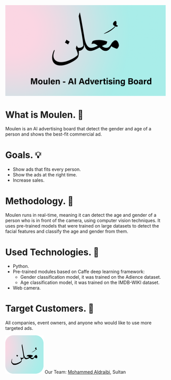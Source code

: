 ![Moulen](/design/cover-page.png?raw=true)

# What is Moulen. 🤔
Moulen is an AI advertising board that detect the gender and age of a person and shows the best-fit commercial ad.


# Goals. 💡
- Show ads that fits every person.
- Show the ads at the right time.
- Increase sales.


# Methodology. 📝
Moulen runs in real-time, meaning it can detect the age and gender of a person who is in front of the camera, using computer vision techniques.
It uses pre-trained models that were trained on large datasets to detect the facial features and classify the age and gender from them.


# Used Technologies. 🤖
- Python.
- Pre-trained modules based on Caffe deep learning framework:
  - Gender classification model, it was trained on the Adience dataset.
  - Age classification model, it was trained on the IMDB-WIKI dataset.
- Web camera.


# Target Customers. 🎯
All companies, event owners, and anyone who would like to use more targeted ads.

![Moulen](/design/logo.png?raw=true)
Our Team: [Mohammed Aldraibi](https://www.linkedin.com/in/mohammed-aldraibi-037140256?lipi=urn%3Ali%3Apage%3Ad_flagship3_profile_view_base_contact_details%3BtXd9zth8SFOREU9LBpz5lA%3D%3D), Sultan
